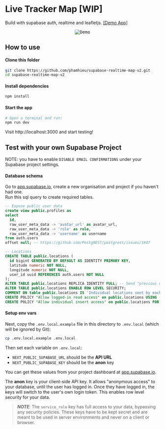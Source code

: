 # Live Tracker Map [WIP]

Build with supabase auth, realtime and leafletjs. [[Demo App]](https://realtime-map-v2.vercel.app/)

<p align="center">
<kbd>
<img src="https://media.giphy.com/media/iDU80ngpsSddc0ObGI/giphy.gif" alt="Demo"/>
</kbd>
</p>

## How to use

#### Clone this folder

```bash
git clone https://github.com/phamhieu/supabase-realtime-map-v2.git
cd supabase-realtime-map-v2
```

#### Install dependencies

```bash
npm install
```

#### Start the app

```bash
# Open a terminal and run:
npm run dev
```

Visit http://localhost:3000 and start testing!

## Test with your own Supabase Project

NOTE: you have to enable `DISABLE EMAIL CONFIRMATIONS` under your Supabase project settings.

#### Database schema

Go to [app.supabase.io](https://app.supabase.io/), create a new organisation and project if you haven't had one.  
Run this sql query to create required tables.

```sql
-- Expose public user data
create view public.profiles as
select
  id,
  raw_user_meta_data -> 'avatar_url' as avatar_url,
  raw_user_meta_data -> 'role' as role,
  raw_user_meta_data -> 'username' as username
from auth.users
offset null; -- https://github.com/PostgREST/postgrest/issues/1647

-- Locations
CREATE TABLE public.locations (
  id bigint GENERATED BY DEFAULT AS IDENTITY PRIMARY KEY,
  latitude numeric NOT NULL,
  longitude numeric NOT NULL,
  user_id uuid REFERENCES auth.users NOT NULL
);
ALTER TABLE public.locations REPLICA IDENTITY FULL; -- Send "previous data" on change
ALTER TABLE public.locations ENABLE ROW LEVEL SECURITY;
COMMENT ON table public.locations IS 'Individual locations sent by each user.';
CREATE POLICY "Allow logged-in read access" on public.locations USING ( auth.role() = 'authenticated' );
CREATE POLICY "Allow individual insert access" on public.locations FOR INSERT WITH CHECK ( auth.uid() = user_id );
```

#### Setup env vars

Next, copy the `.env.local.example` file in this directory to `.env.local` (which will be ignored by Git):

```bash
cp .env.local.example .env.local
```

Then set each variable on `.env.local`:

- `NEXT_PUBLIC_SUPABASE_URL` should be the **API URL**
- `NEXT_PUBLIC_SUPABASE_KEY` should be the **anon** key

You can get these values from your project dashboard at [app.supabase.io](https://app.supabase.io/).

The **anon** key is your client-side API key. It allows "anonymous access" to your database, until the user has logged in. Once they have logged in, the keys will switch to the user's own login token. This enables row level security for your data.

> **_NOTE_**: The `service_role` key has full access to your data, bypassing any security policies. These keys have to be kept secret and are meant to be used in server environments and never on a client or browser.
